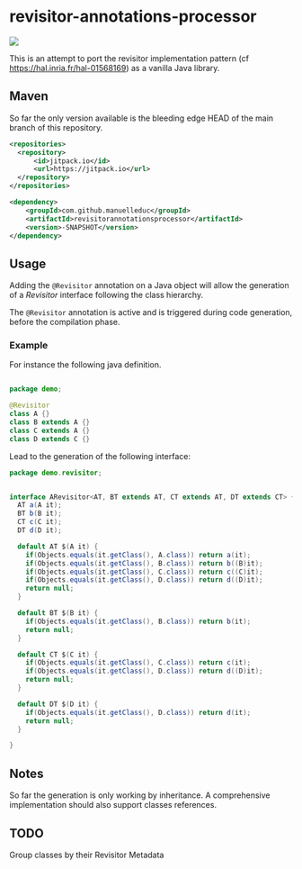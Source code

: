 # revisitor-annotations-processor

![](https://jitpack.io/v/manuelleduc/revisitorannotationsprocessor.svg)

This is an attempt to port the revisitor implementation pattern (cf https://hal.inria.fr/hal-01568169) as a vanilla Java library.

## Maven

So far the only version available is the bleeding edge HEAD of the main branch of this repository.

```xml
<repositories>
  <repository>
      <id>jitpack.io</id>
      <url>https://jitpack.io</url>
  </repository>
</repositories>
```

```xml
<dependency>
    <groupId>com.github.manuelleduc</groupId>
    <artifactId>revisitorannotationsprocessor</artifactId>
    <version>-SNAPSHOT</version>
</dependency>

```

## Usage

Adding the `@Revisitor` annotation on a Java object will allow the generation of a *Revisitor* interface following the class hierarchy.

The `@Revisitor` annotation is active and is triggered during code generation, before the compilation phase.


### Example

For instance the following java definition.
```java

package demo;

@Revisitor
class A {}
class B extends A {}
class C extends A {}
class D extends C {}
```

Lead to the generation of the following interface:

```java
package demo.revisitor;


interface ARevisitor<AT, BT extends AT, CT extends AT, DT extends CT> {
  AT a(A it);
  BT b(B it);
  CT c(C it);
  DT d(D it);

  default AT $(A it) {
    if(Objects.equals(it.getClass(), A.class)) return a(it);
    if(Objects.equals(it.getClass(), B.class)) return b((B)it);
    if(Objects.equals(it.getClass(), C.class)) return c((C)it);
    if(Objects.equals(it.getClass(), D.class)) return d((D)it);
    return null;
  }

  default BT $(B it) {
    if(Objects.equals(it.getClass(), B.class)) return b(it);
    return null;
  }

  default CT $(C it) {
    if(Objects.equals(it.getClass(), C.class)) return c(it);
    if(Objects.equals(it.getClass(), D.class)) return d((D)it);
    return null;
  }

  default DT $(D it) {
    if(Objects.equals(it.getClass(), D.class)) return d(it);
    return null;
  }

}
```


## Notes

So far the generation is only working by inheritance.
A comprehensive implementation should also support classes references.


## TODO

Group classes by their Revisitor Metadata